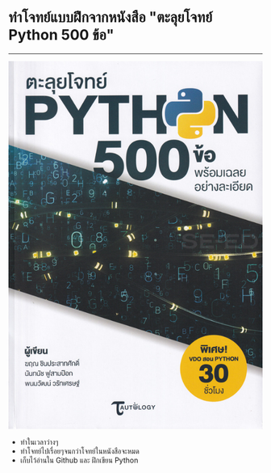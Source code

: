 # ทำโจทย์แบบฝึกจากหนังสือ "ตะลุยโจทย์ Python 500 ข้อ"

---

[![1689736413404](image/README/1689736413404.png)]()

* ทำในเวลาว่างๆ
* ทำโจทย์ไปเรื่อยๆจนกว่าโจทย์ในหนังสือจะหมด
* เก็บไว้อ่านใน Github และ ฝึกเขียน Python
